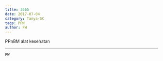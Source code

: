 ```yaml
---
title: 3665
date: 2017-07-04
category: Tanya-SC
tags: PPN
author: FW
---
```


PPnBM alat kesehatan

---



`FW`
